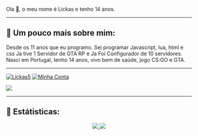 Ola 👋, o meu nome é Lickas e tenho 14 anos.

-------------------------------------
## 👦 Um pouco mais sobre mim:

Desde os 11 anos que eu programo.
Sei programar Javascript, lua, html e css
Ja tive 1 Servidor de GTA RP e Ja Foi Configurador de 10 servidores.
Nasci em Portugal, tenho 14 anos, vivo bem de saúde, jogo CS:GO e GTA.

-------------------------------------

<a href="https://twitter.com/Lickas5"><img src="https://img.shields.io/twitter/follow/lickas5?color=1&label=1&logo=1&logoColor=1&style=for-the-badge" alt="Lickas5" /></a>
<a href="https://discord.com/users/469537955569205259"><img src="https://img.shields.io/badge/-@Lickas%239903-4169E1?style=flat&labelColor=7289da&logo=discord&logoColor=white" alt="Minha Conta" /></a>

![](https://discord.c99.nl/widget/theme-1/469537955569205259.png)

-------------------------------------
## 🧰 Estátisticas:

<p align = "center">
  <a href="https://github.com/lickas/">
    <img src = "https://github-readme-stats.vercel.app/api?username=lickas&show_icons=true&theme=react&amp">
    <img src = "https://github-readme-stats.vercel.app/api/top-langs/?username=lickas&layout=demo&theme=react&amp">
  </a>
</p>

